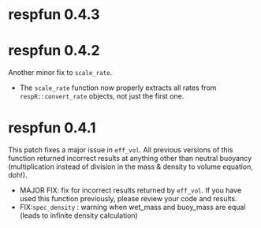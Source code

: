 # respfun 0.4.3

# respfun 0.4.2
Another minor fix to `scale_rate`. 

- The `scale_rate` function now properly extracts all rates from `respR::convert_rate` objects, not just the first one. 

# respfun 0.4.1

This patch fixes a major issue in `eff_vol`. All previous versions of this function returned incorrect results at anything other than neutral buoyancy (multiplication instead of division in the mass & density to volume equation, doh!).

- MAJOR FIX: fix for incorrect results returned by `eff_vol`. If you have used this function previously, please review your code and results. 
- FIX:`spec_density` : warning when wet_mass and buoy_mass are equal (leads to infinite density calculation)

